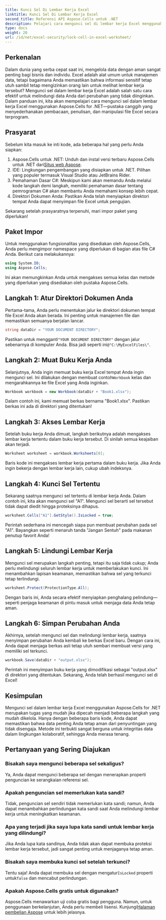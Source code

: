 ```yaml
---
title: Kunci Sel Di Lembar Kerja Excel
linktitle: Kunci Sel Di Lembar Kerja Excel
second_title: Referensi API Aspose.Cells untuk .NET
description: Pelajari cara mengunci sel di lembar kerja Excel menggunakan Aspose.Cells for .NET. Tutorial langkah demi langkah yang mudah untuk manajemen data yang aman.
type: docs
weight: 20
url: /id/net/excel-security/lock-cell-in-excel-worksheet/
---
```

## Perkenalan

Dalam dunia yang serba cepat saat ini, mengelola data dengan aman sangat penting bagi bisnis dan individu. Excel adalah alat umum untuk manajemen data, tetapi bagaimana Anda memastikan bahwa informasi sensitif tetap utuh sambil tetap mengizinkan orang lain untuk melihat lembar kerja tersebut? Mengunci sel dalam lembar kerja Excel adalah salah satu cara efektif untuk melindungi data Anda dari perubahan yang tidak diinginkan. Dalam panduan ini, kita akan mempelajari cara mengunci sel dalam lembar kerja Excel menggunakan Aspose.Cells for .NET—pustaka canggih yang menyederhanakan pembacaan, penulisan, dan manipulasi file Excel secara terprogram.

## Prasyarat

Sebelum kita masuk ke inti kode, ada beberapa hal yang perlu Anda siapkan:

1.  Aspose.Cells untuk .NET: Unduh dan instal versi terbaru Aspose.Cells untuk .NET dari[Situs web Aspose](https://releases.aspose.com/cells/net/).
2. IDE: Lingkungan pengembangan yang disiapkan untuk .NET. Pilihan yang populer termasuk Visual Studio atau JetBrains Rider.
3. Pemahaman Dasar C#: Meskipun kami akan memandu Anda melalui kode langkah demi langkah, memiliki pemahaman dasar tentang pemrograman C# akan membantu Anda memahami konsep lebih cepat.
4. Direktori Dokumen Anda: Pastikan Anda telah menyiapkan direktori tempat Anda dapat menyimpan file Excel untuk pengujian.

Sekarang setelah prasyaratnya terpenuhi, mari impor paket yang diperlukan!

## Paket Impor

Untuk menggunakan fungsionalitas yang disediakan oleh Aspose.Cells, Anda perlu mengimpor namespace yang diperlukan di bagian atas file C# Anda. Berikut cara melakukannya:

```csharp
using System.IO;
using Aspose.Cells;
```

Ini akan memungkinkan Anda untuk mengakses semua kelas dan metode yang diperlukan yang disediakan oleh pustaka Aspose.Cells.

## Langkah 1: Atur Direktori Dokumen Anda

Pertama-tama, Anda perlu menentukan jalur ke direktori dokumen tempat file Excel Anda akan berada. Ini penting untuk manajemen file dan memastikan semuanya berjalan lancar. 

```csharp
string dataDir = "YOUR DOCUMENT DIRECTORY";
```

 Pastikan untuk mengganti`"YOUR DOCUMENT DIRECTORY"` dengan jalur sebenarnya di komputer Anda. Bisa jadi seperti ini`@"C:\MyExcelFiles\"`.

## Langkah 2: Muat Buku Kerja Anda

Selanjutnya, Anda ingin memuat buku kerja Excel tempat Anda ingin mengunci sel. Ini dilakukan dengan membuat contoh`Workbook` kelas dan mengarahkannya ke file Excel yang Anda inginkan.

```csharp
Workbook workbook = new Workbook(dataDir + "Book1.xlsx");
```

Dalam contoh ini, kami memuat berkas bernama "Book1.xlsx". Pastikan berkas ini ada di direktori yang ditentukan!

## Langkah 3: Akses Lembar Kerja

Setelah buku kerja Anda dimuat, langkah berikutnya adalah mengakses lembar kerja tertentu dalam buku kerja tersebut. Di sinilah semua keajaiban akan terjadi. 

```csharp
Worksheet worksheet = workbook.Worksheets[0];
```

Baris kode ini mengakses lembar kerja pertama dalam buku kerja. Jika Anda ingin bekerja dengan lembar kerja lain, cukup ubah indeksnya.

## Langkah 4: Kunci Sel Tertentu 

Sekarang saatnya mengunci sel tertentu di lembar kerja Anda. Dalam contoh ini, kita akan mengunci sel "A1". Mengunci sel berarti sel tersebut tidak dapat diedit hingga proteksinya dihapus.

```csharp
worksheet.Cells["A1"].GetStyle().IsLocked = true;
```

Perintah sederhana ini mencegah siapa pun membuat perubahan pada sel "A1". Bayangkan seperti menaruh tanda "Jangan Sentuh" pada makanan penutup favorit Anda!

## Langkah 5: Lindungi Lembar Kerja

Mengunci sel merupakan langkah penting, tetapi itu saja tidak cukup; Anda perlu melindungi seluruh lembar kerja untuk memberlakukan kunci. Ini menambahkan lapisan keamanan, memastikan bahwa sel yang terkunci tetap terlindungi.

```csharp
worksheet.Protect(ProtectionType.All);
```

Dengan baris ini, Anda secara efektif menyiapkan penghalang pelindung—seperti penjaga keamanan di pintu masuk untuk menjaga data Anda tetap aman.

## Langkah 6: Simpan Perubahan Anda

Akhirnya, setelah mengunci sel dan melindungi lembar kerja, saatnya menyimpan perubahan Anda kembali ke berkas Excel baru. Dengan cara ini, Anda dapat menjaga berkas asli tetap utuh sembari membuat versi yang memiliki sel terkunci.

```csharp
workbook.Save(dataDir + "output.xlsx");
```

Perintah ini menyimpan buku kerja yang dimodifikasi sebagai "output.xlsx" di direktori yang ditentukan. Sekarang, Anda telah berhasil mengunci sel di Excel!

## Kesimpulan

Mengunci sel dalam lembar kerja Excel menggunakan Aspose.Cells for .NET merupakan tugas yang mudah jika dipecah menjadi beberapa langkah yang mudah dikelola. Hanya dengan beberapa baris kode, Anda dapat memastikan bahwa data penting Anda tetap aman dari penyuntingan yang tidak disengaja. Metode ini terbukti sangat berguna untuk integritas data dalam lingkungan kolaboratif, sehingga Anda merasa tenang.

## Pertanyaan yang Sering Diajukan

### Bisakah saya mengunci beberapa sel sekaligus?
Ya, Anda dapat mengunci beberapa sel dengan menerapkan properti penguncian ke serangkaian referensi sel.

### Apakah penguncian sel memerlukan kata sandi?
Tidak, penguncian sel sendiri tidak memerlukan kata sandi; namun, Anda dapat menambahkan perlindungan kata sandi saat Anda melindungi lembar kerja untuk meningkatkan keamanan.

### Apa yang terjadi jika saya lupa kata sandi untuk lembar kerja yang dilindungi?
Jika Anda lupa kata sandinya, Anda tidak akan dapat membuka proteksi lembar kerja tersebut, jadi sangat penting untuk menjaganya tetap aman.

### Bisakah saya membuka kunci sel setelah terkunci?
 Tentu saja! Anda dapat membuka sel dengan mengatur`IsLocked` properti untuk`false` dan mencabut perlindungan.

### Apakah Aspose.Cells gratis untuk digunakan?
Aspose.Cells menawarkan uji coba gratis bagi pengguna. Namun, untuk penggunaan berkelanjutan, Anda perlu membeli lisensi. Kunjungi[Halaman pembelian Aspose](https://purchase.aspose.com/buy) untuk lebih jelasnya.